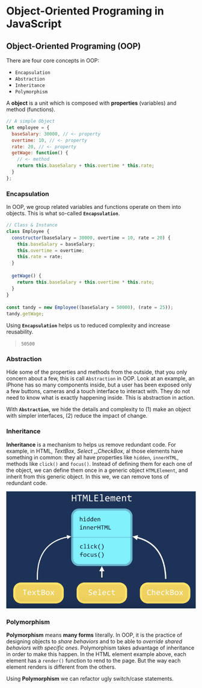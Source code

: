 # Object-Oriented Programing in JavaScript

## Object-Oriented Programing (OOP)

There are four core concepts in OOP:

* `Encapsulation`
* `Abstraction`
* `Inheritance`
* `Polymorphism`

A **object** is a unit which is composed with **properties** (variables) and method (functions).

```js
// A simple Object
let employee = {
  baseSalary: 30000, // <- property
  overtime: 10, // <- property
  rate: 20, // <- property
  getWage: function() {
    // <- method
    return this.baseSalary + this.overtime * this.rate;
  }
};
```

### Encapsulation

In OOP, we group related variables and functions operate on them into objects. This is what so-called **`Encapsulation`**.

```js
// Class & Instance
class Employee {
  constructor(baseSalary = 30000, overtime = 10, rate = 20) {
    this.baseSalary = baseSalary;
    this.overtime = overtime;
    this.rate = rate;
  }

  getWage() {
    return this.baseSalary + this.overtime * this.rate;
  }
}

const tandy = new Employee((baseSalary = 50000), (rate = 25));
tandy.getWage;
```

Using **`Encapsulation`** helps us to reduced complexity and increase reusability.

> `50500`

### Abstraction

Hide some of the properties and methods from the outside, that you only concern about a few, this is call `Abstraction` in OOP. Look at an example, an iPhone has so many components inside, but a user has been exposed only a few buttons, cameras and a touch interface to interact with. They do not need to know what is exactly happening inside. This is abstraction in action.

With **`Abstraction`**, we hide the details and complexity to (1) make an object with simpler interfaces, (2) reduce the impact of change.

### Inheritance

**Inheritance** is a mechanism to helps us remove redundant code. For example, in HTML, _TextBox_, _Select ,\_CheckBox_, al those elements have something in common: they all have properties like `hidden`, `innerHTML`, methods like `click()` and `focus()`. Instead of defining them for each one of the object, we can define them once in a generic object `HTMLElement`, and inherit from this generic object. In this we, we can remove tons of redundant code.

![OOP-inheritance](./img/OOP-inheritance.png)

### Polymorphism

**Polymorphism** means **many forms** literally. In OOP, it is the practice of designing objects to _share behaviors_ and to be able to _override shared behaviors with specific ones_. Polymorphism takes advantage of inheritance in order to make this happen. In the HTML element example above, each element has a `render()` function to rend to the page. But the way each element renders is different from the others.

Using **Polymorphism** we can refactor ugly switch/case statements.

